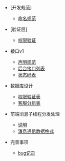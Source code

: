 - [开发规范]
  - [命名规范](dev/specification)

- [验证层]
  - [权限验证](validate/auth.md)

- 接口v1
  - [声明规范](api/introduce.md)
  - [后台接口列表](api/list.md)
  - [状态码表](api/status.md)

- 数据库设计
  - [权限验证表](database/auth.md)
  - [客服分组表](database/gmember.md)
- 前端消息子线程分发处理
  - [说明](font_end_message/desc.md)
  - [消息通信数据格式](font_end_message/des_format.md)
- 完善事项 
  - [bug记录](plan/bugs.md)
 
